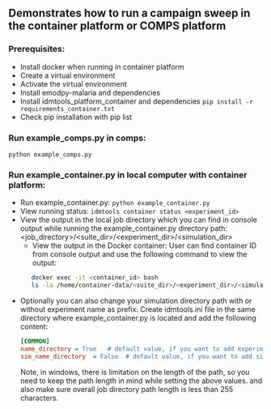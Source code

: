 ## Demonstrates how to run a campaign sweep in the container platform or COMPS platform

### Prerequisites:
- Install docker when running in container platform
- Create a virtual environment
- Activate the virtual environment
- Install emodpy-malaria and dependencies
- Install idmtools_platform_container and dependencies
  ```pip install -r requirements_container.txt```
- Check pip installation with pip list

### Run example_comps.py in comps:

    python example_comps.py

### Run example_container.py in local computer with container platform: 
   - Run example_container.py:
    ```python example_container.py```
   - View running status:
     ```idmtools container status <experiment_id>```
   - View the output in the local job directory which you can find in console output while running the example_container.py
     directory path: <job_directory>/<suite_dir>/<experiment_dir>/<simulation_dir>
     - View the output in the Docker container:
       User can find container ID from console output and use the following command to view the output:
     ```bash
        docker exec -it <container_id> bash
        ls -la /home/container-data/<suite_dir>/<experiment_dir>/<simulation_dir>
     ```
   - Optionally you can also change your simulation directory path with or without experiment name as prefix:
     Create idmtools.ini file in the same directory where example_container.py is located and add the following content:
     ```ini
     [COMMON]
     name_directory = True   # default value, if you want to add experiment name as prefix
     sim_name_directory  = False  # default value, if you want to add simulation name as prefix, set to True
     ```
     Note, in windows, there is limitation on the length of the path, so you need to keep the path length in mind while setting the above values. and also make sure overall job directory path length is less than 255 characters.



